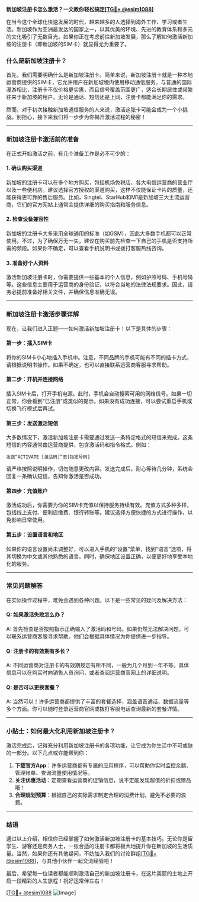 **新加坡注册卡怎么激活？一文教你轻松搞定[[TG💪+ @esim1088](https://t.me/s/esim1088)]**

在当今这个全球化快速发展的时代，越来越多的人选择到海外工作、学习或者生活。新加坡作为亚洲最发达的国家之一，以其优美的环境、先进的教育体系和多元的文化吸引了无数目光。如果你正在考虑前往新加坡发展，那么了解如何激活新加坡的注册卡（即新加坡的SIM卡）就显得尤为重要了。

### 什么是新加坡注册卡？

首先，我们需要明确什么是新加坡注册卡。简单来说，新加坡注册卡就是一种本地运营商提供的SIM卡，它允许用户在新加坡境内使用移动通信服务。与普通的国际漫游相比，注册卡不仅价格更实惠，而且信号覆盖范围更广，适合长期居住或频繁往来于新加坡的用户。无论是通话、短信还是上网，注册卡都能满足你的需求。

然而，对于初次接触新加坡通信服务的人来说，激活这张卡可能会成为一个小挑战。别担心，接下来我们将一步步为你揭开激活过程的秘密！

---

### 新加坡注册卡激活前的准备

在正式开始激活之前，有几个准备工作是必不可少的：

#### 1. **确认购买渠道**
新加坡的注册卡可以在多个地方购买，包括机场免税店、各大电信运营商的营业厅以及一些便利店。建议选择官方授权的渠道购买，这样不仅能保证卡片的质量，还能获得更可靠的售后服务。比如，Singtel、StarHub和M1是新加坡三大主流运营商，它们的官方网站上通常会提供详细的购买指南和服务信息。

#### 2. **检查设备兼容性**
新加坡的注册卡大多采用全球通用的标准（如GSM），因此大多数手机都可以正常使用。不过，为了确保万无一失，建议在购买前先检查一下自己的手机是否支持所需的频段。如果你不确定，可以查看手机说明书或拨打客服热线咨询。

#### 3. **准备好个人资料**
激活新加坡注册卡时，你需要提供一些基本的个人信息，例如护照号码、手机号码等。这些信息主要用于运营商的身份验证，以符合当地的法律法规要求。因此，请务必提前准备好相关文件，并确保信息准确无误。

---

### 新加坡注册卡激活步骤详解

现在，让我们进入正题——如何激活新加坡注册卡！以下是具体的步骤：

#### 第一步：插入SIM卡
将你的SIM卡小心地插入手机中。注意，不同品牌的手机可能有不同的插卡方式，请根据说明书操作。如果不确定，也可以直接联系运营商客服寻求帮助。

#### 第二步：开机并连接网络
插入SIM卡后，打开手机电源。此时，手机会自动搜索可用的网络信号。如果一切正常，你会看到“已注册”或类似的提示。如果没有成功连接，可以尝试重启手机或切换飞行模式后再试。

#### 第三步：发送激活短信
大多数情况下，激活新加坡注册卡需要通过发送一条特定格式的短信来完成。这条短信的内容通常由运营商提供，包含激活码和指令格式。例如：
```
发送“ACTIVATE [激活码]”至[指定号码]
```
请严格按照说明操作，切勿随意更改内容。发送完成后，耐心等待几分钟，系统会回复一条确认短信，告知你激活是否成功。

#### 第四步：充值账户
激活成功后，你需要为你的SIM卡充值以保持服务持续有效。充值方式多种多样，包括线上支付、便利店缴费、银行转账等。建议选择方便快捷的方式进行操作，以免影响日常使用。

#### 第五步：设置语言和地区
如果你的语言设置尚未调整好，可以进入手机的“设置”菜单，找到“语言”选项，将其切换为中文或其他熟悉的语言。同时，确保地区设置正确，以便更好地享受本地化的服务。

---

### 常见问题解答

在实际操作过程中，难免会遇到各种问题。以下是一些常见的疑问及解决方法：

#### Q: 如果激活失败怎么办？
A: 首先检查是否按照指示正确输入了激活码和号码。如果仍然无法解决问题，可以联系运营商客服寻求帮助。他们会根据具体情况为你提供进一步指导。

#### Q: 注册卡的有效期有多长？
A: 不同运营商对注册卡的有效期规定有所不同，一般为几个月到一年不等。具体信息可以在购买时向销售人员询问，或者查阅运营商官网上的详细说明。

#### Q: 是否可以更换套餐？
A: 当然可以！许多运营商都提供了丰富的套餐选择，涵盖语音通话、数据流量等多个方面。你可以随时登录运营商官网或拨打客服电话查询最新的套餐详情。

---

### 小贴士：如何最大化利用新加坡注册卡？

激活完成后，记得充分利用新加坡注册卡的各项功能，让它成为你生活中不可或缺的一部分。以下几点或许能帮到你：

1. **下载官方App**：许多运营商都有专属的应用程序，可以帮助你实时监控余额、管理账单、查询流量使用情况等。
2. **关注优惠活动**：定期查看运营商的促销信息，说不定能发现超值的折扣或赠品哦！
3. **合理规划预算**：根据自己的实际需求制定合理的消费计划，避免不必要的浪费。

---

### 结语

通过以上介绍，相信你已经掌握了如何激活新加坡注册卡的基本技巧。无论你是留学生、游客还是商务人士，一张合适的注册卡都将极大地提升你在新加坡的生活质量。当然，如果你还有其他疑问，不妨加入我们的讨论群组[[TG💪+ @esim1088](https://t.me/s/esim1088)]，与其他小伙伴一起交流经验吧！

最后，希望每一位读者都能顺利激活自己的新加坡注册卡，在这片美丽的土地上开启一段精彩的人生旅程！祝好运常伴左右！

[[TG💪+ @esim1088](https://t.me/s/esim1088) ![Image](https://i.postimg.cc/4NQfJmqS/Snipaste-2025-05-13-00-14-12.png)]